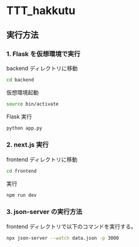 # TTT_hakkutu

## 実行方法

### 1. Flask を仮想環境で実行

backend ディレクトリに移動

```bash
cd backend
```

仮想環境起動

```bash
source bin/activate
```

Flask 実行

```bash
python app.py
```

### 2. next.js 実行

frontend ディレクトリに移動

```bash
cd frontend
```

実行

```bash
npm run dev
```

### 3. json-server の実行方法

frontend ディレクトリで以下のコマンドを実行する。

```bash
npx json-server --watch data.json -p 3000
```
